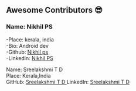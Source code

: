 ## Awesome Contributors :sunglasses:

### Name: Nikhil PS  
 -Place: kerala, india  
 -Bio: Android dev  
 -Github: [Nikhil ps](https://github.com/nikhilpsathyanathan)  
 -Linkedin: [Nikhil PS](https://www.linkedin.com/in/nikhilpsathyanathan/)  
 
 
Name:  Sreelakshmi T D  
Place:  Kerala,India  
GitHub: [Sreelakshmi T D ](https://github.com/SreelakshmiTD) 
LinkedIn:  [Sreelakshmi T D](https://www.linkedin.com/in/sreelakshmi-td-87100b13b/)
